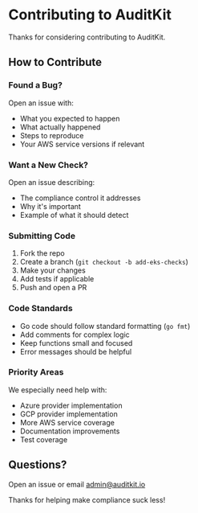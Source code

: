 # Contributing to AuditKit

Thanks for considering contributing to AuditKit.

## How to Contribute

### Found a Bug?
Open an issue with:
- What you expected to happen
- What actually happened  
- Steps to reproduce
- Your AWS service versions if relevant

### Want a New Check?
Open an issue describing:
- The compliance control it addresses
- Why it's important
- Example of what it should detect

### Submitting Code

1. Fork the repo
2. Create a branch (`git checkout -b add-eks-checks`)
3. Make your changes
4. Add tests if applicable
5. Push and open a PR

### Code Standards

- Go code should follow standard formatting (`go fmt`)
- Add comments for complex logic
- Keep functions small and focused
- Error messages should be helpful

### Priority Areas

We especially need help with:
- Azure provider implementation
- GCP provider implementation
- More AWS service coverage
- Documentation improvements
- Test coverage

## Questions?

Open an issue or email admin@auditkit.io

Thanks for helping make compliance suck less!
